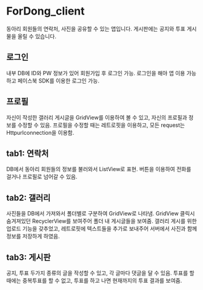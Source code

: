 # ForDong_client
동아리 회원들의 연락처, 사진을 공유할 수 있는 앱입니다. 게시판에는 공지와 투표 게시물을 올릴 수 있습니다.

## 로그인
내부 DB에 ID와 PW 정보가 있어 회원가입 후 로그인 가능.
로그인을 해야 앱 이용 가능하고 페이스북 SDK를 이용한 로그인 가능.

## 프로필
자신이 작성한 갤러리 게시글을 GridView를 이용하여 볼 수 있고, 자신의 프로필과 정보를 수정할 수 있음.
프로필을 수정할 때는 레트로핏을 이용하고, 모든 request는 Httpurlconnection을 이용함.

## tab1: 연락처
DB에서 동아리 회원들의 정보를 불러와서 ListView로 표현.
버튼을 이용하여 전화를 걸거나 프로필로 넘어갈 수 있음.

## tab2: 갤러리
사진들을 DB에서 가져와서 폴더별로 구분하여 GridView로 나타냄.
GridView 클릭시 숨겨져있던 RecyclerView를 보여주어 폴더 내 게시글들을 보여줌.
갤러리 게시를 위한 업로드 기능을 갖추었고, 레트로핏에 텍스트들을 추가로 보내주어 서버에서 사진과 함께 정보를 저장하게 하였음.

## tab3: 게시판
공지, 투표 두가지 종류의 글을 작성할 수 있고, 각 글마다 댓글을 달 수 있음.
투표를 할 때에는 중복투표를 할 수 없고, 투표를 하고 나면 현재까지의 투표 결과를 보여줌.

